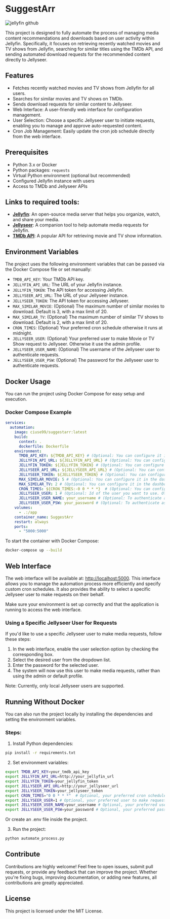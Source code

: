 
# SuggestArr
![jellyfin github](https://github.com/user-attachments/assets/78c0616b-f7d2-49f6-9ff6-2c1f9969aae9)

This project is designed to fully automate the process of managing media content recommendations and downloads based on user activity within Jellyfin. Specifically, it focuses on retrieving recently watched movies and TV shows from Jellyfin, searching for similar titles using the TMDb API, and sending automated download requests for the recommended content directly to Jellyseer.

## Features
- Fetches recently watched movies and TV shows from Jellyfin for all users.
- Searches for similar movies and TV shows on TMDb.
- Sends download requests for similar content to Jellyseer.
- Web Interface: A user-friendly web interface for configuration management.
- User Selection: Choose a specific Jellyseer user to initiate requests, enabling you to manage and approve auto-requested content.
- Cron Job Management: Easily update the cron job schedule directly from the web interface.

## Prerequisites
- Python 3.x or Docker
- Python packages: `requests`
- Virtual Python environment (optional but recommended)
- Configured Jellyfin instance with users
- Access to TMDb and Jellyseer APIs

## Links to required tools:
- **[Jellyfin](https://jellyfin.org/)**: An open-source media server that helps you organize, watch, and share your media.
- **[Jellyseer](https://github.com/Fallenbagel/jellyseerr)**: A companion tool to help automate media requests for Jellyfin.
- **[TMDb API](https://www.themoviedb.org/documentation/api)**: A popular API for retrieving movie and TV show information.

## Environment Variables
The project uses the following environment variables that can be passed via the Docker Compose file or set manually:
- `TMDB_API_KEY`: Your TMDb API key.
- `JELLYFIN_API_URL`: The URL of your Jellyfin instance.
- `JELLYFIN_TOKEN`: The API token for accessing Jellyfin.
- `JELLYSEER_API_URL`: The URL of your Jellyseer instance.
- `JELLYSEER_TOKEN`: The API token for accessing Jellyseer.
- `MAX_SIMILAR_MOVIE`: (Optional) The maximum number of similar movies to download. Default is 3, with a max limit of 20.
- `MAX_SIMILAR_TV`: (Optional) The maximum number of similar TV shows to download. Default is 2, with a max limit of 20.
- `CRON_TIMES`: (Optional) Your preferred cron schedule otherwise it runs at midnight.
- `JELLYSEER_USER`: (Optional) Your preferred user to make Movie or TV Show request to Jellyseer. Otherwise it use the admin profile.
- `JELLYSEER_USER_NAME`: (Optional) The username of the Jellyseer user to authenticate requests.
- `JELLYSEER_USER_PSW`: (Optional) The password for the Jellyseer user to authenticate requests.

## Docker Usage

You can run the project using Docker Compose for easy setup and execution.

### Docker Compose Example

```yaml
services:
  automation:
    image: ciuse99/suggestarr:latest
    build:
      context: .
      dockerfile: Dockerfile
    environment:
      TMDB_API_KEY: ${TMDB_API_KEY} # (Optional: You can configure it in the dashboard)
      JELLYFIN_API_URL: ${JELLYFIN_API_URL} # (Optional: You can configure it in the dashboard)
      JELLYFIN_TOKEN: ${JELLYFIN_TOKEN} # (Optional: You can configure it in the dashboard)
      JELLYSEER_API_URL: ${JELLYSEER_API_URL} # (Optional: You can configure it in the dashboard)
      JELLYSEER_TOKEN: ${JELLYSEER_TOKEN} # (Optional: You can configure it in the dashboard)
      MAX_SIMILAR_MOVIE: 5 # (Optional: You can configure it in the dashboard. Default: 2, Max: 20)
      MAX_SIMILAR_TV: 2 # (Optional: You can configure it in the dashboard. Default: 2, Max: 20)
      CRON_TIMES: ${CRON_TIMES:-0 0 * * *}  # (Optional: You can configure it in the dashboard. Default run at midnight.)
      JELLYSEER_USER: 1 # (Optional: Id of the user you want to use. Otherwise it use the admin profile.)
      JELLYSEER_USER_NAME: your_username # (Optional: To authenticate as a specific user)
      JELLYSEER_USER_PSW: your_password # (Optional: To authenticate as a specific user)
    volumes:
      - .:/app
    container_name: SuggestArr
    restart: always
    ports:
      - "5000:5000"
```
To start the container with Docker Compose:

```bash
docker-compose up --build
```

## Web Interface

The web interface will be available at: [http://localhost:5000](http://localhost:5000). This interface allows you to manage the automation process more efficiently and specify custom cron schedules. It also provides the ability to select a specific Jellyseer user to make requests on their behalf.

Make sure your environment is set up correctly and that the application is running to access the web interface.

### Using a Specific Jellyseer User for Requests
If you'd like to use a specific Jellyseer user to make media requests, follow these steps:

1. In the web interface, enable the user selection option by checking the corresponding box.
2. Select the desired user from the dropdown list.
3. Enter the password for the selected user.
4. The system will now use this user to make media requests, rather than using the admin or default profile.

Note: Currently, only local Jellyseer users are supported.

## Running Without Docker
You can also run the project locally by installing the dependencies and setting the environment variables.

### Steps:
1. Install Python dependencies:

```bash
pip install -r requirements.txt
```

2. Set environment variables:

```bash
export TMDB_API_KEY=your_tmdb_api_key
export JELLYFIN_API_URL=http://your_jellyfin_url
export JELLYFIN_TOKEN=your_jellyfin_token
export JELLYSEER_API_URL=http://your_jellyseer_url
export JELLYSEER_TOKEN=your_jellyseer_token
export CRON_TIMES="0 0 * * *"  # Optional, your preferred cron schedule
export JELLYSEER_USER=1 # Optional, your preferred user to make request to Jellyseer
export JELLYSEER_USER_NAME=your_username # Optional, your preferred username for Jellyseer
export JELLYSEER_USER_PSW=your_password # Optional, your preferred password for Jellyseer
```

Or create an .env file inside the project.

3. Run the project:

```bash
python automate_process.py
```

## Contribute
Contributions are highly welcome! Feel free to open issues, submit pull requests, or provide any feedback that can improve the project. Whether you're fixing bugs, improving documentation, or adding new features, all contributions are greatly appreciated.

## License
This project is licensed under the MIT License.

